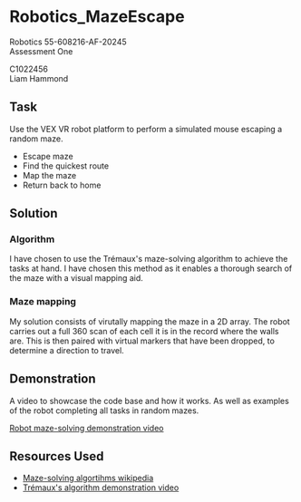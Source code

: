 # Robotics_MazeEscape
Robotics 55-608216-AF-20245   
Assessment One

C1022456  
Liam Hammond

## Task 
Use the VEX VR robot platform to perform a simulated mouse escaping a random maze.
- Escape maze
- Find the quickest route
- Map the maze
- Return back to home

## Solution
### Algorithm
I have chosen to use the Trémaux's maze-solving algorithm to achieve the tasks at hand. I have chosen this method as it enables a thorough search of the maze with a visual mapping aid.
### Maze mapping
My solution consists of virutally mapping the maze in a 2D array. The robot carries out a full 360 scan of each cell it is in the record where the walls are. This is then paired with virtual markers that have been dropped, to determine a direction to travel.

## Demonstration
A video to showcase the code base and how it works. As well as examples of the robot completing all tasks in random mazes.

[Robot maze-solving demonstration video]()

## Resources Used
- [Maze-solving algortihms wikipedia](https://en.wikipedia.org/wiki/Maze-solving_algorithm)
- [Trémaux's algorithm demonstration video](https://www.youtube.com/watch?v=RjWSlz-aEr8)
